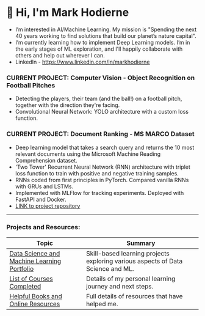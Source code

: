 # 👋 Hi, I'm Mark Hodierne




- I’m interested in AI/Machine Learning. My mission is "Spending the next 40 years working to find solutions that build our planet’s nature capital".
- I’m currently learning how to implement Deep Learning models. I’m in the early stages of ML exploration, and I'll happily collaborate with others and help out wherever I can.
- LinkedIn - https://www.linkedin.com/in/markhodierne

### **CURRENT PROJECT: Computer Vision - Object Recognition on Football Pitches**
- Detecting the players, their team (and the ball!) on a football pitch, together with the direction they're facing.
- Convolutional Neural Network: YOLO architecture with a custom loss function. 

### **CURRENT PROJECT: Document Ranking - MS MARCO Dataset**
- Deep learning model that takes a search query and returns the 10 most relevant documents using the Microsoft Machine Reading Comprehension dataset.
- 'Two Tower' Recurrent Neural Network (RNN) architecture with triplet loss function to train with positive and negative training samples.
- RNNs coded from first principles in PyTorch. Compared vanilla RNNs with GRUs and LSTMs.
- Implemented with MLFlow for tracking experiments. Deployed with FastAPI and Docker.
- [LINK to project repository](https://github.com/mhodierne1402/msmarco-document-ranking)

---

### Projects and Resources:

| Topic  | Summary |
| ------------- | ------------- |
| [Data Science and Machine Learning Portfolio](https://github.com/mhodierne1402/data-science-ml-portfolio) |Skill-based learning projects exploring various aspects of Data Science and ML. |
| [List of Courses Completed](https://github.com/mhodierne1402/courses-completed)   |Details of my personal learning journey and next steps. |
| [Helpful Books and Online Resources](https://github.com/mhodierne1402/books-resources)   |Full details of resources that have helped me. |



<!---
mhodierne1402/mhodierne1402 is a ✨ special ✨ repository because its `README.md` (this file) appears on your GitHub profile.
You can click the Preview link to take a look at your changes.
--->
